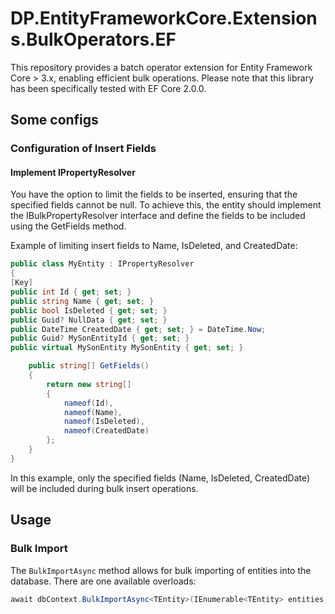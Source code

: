 # DP.EntityFrameworkCore.Extensions.BulkOperators.EF
This repository provides a batch operator extension for Entity Framework Core > 3.x, enabling efficient bulk operations. Please note that this library has been specifically tested with EF Core 2.0.0.

## Some configs
### Configuration of Insert Fields
#### Implement IPropertyResolver
You have the option to limit the fields to be inserted, ensuring that the specified fields cannot be null. To achieve this, the entity should implement the IBulkPropertyResolver interface and define the fields to be included using the GetFields method.

Example of limiting insert fields to Name, IsDeleted, and CreatedDate:

```csharp
public class MyEntity : IPropertyResolver
{
[Key]
public int Id { get; set; }
public string Name { get; set; }
public bool IsDeleted { get; set; }
public Guid? NullData { get; set; }
public DateTime CreatedDate { get; set; } = DateTime.Now;
public Guid? MySonEntityId { get; set; }
public virtual MySonEntity MySonEntity { get; set; }

    public string[] GetFields()
    {
        return new string[]
        {
            nameof(Id),
            nameof(Name),
            nameof(IsDeleted),
            nameof(CreatedDate)
        };
    }
}
```
In this example, only the specified fields (Name, IsDeleted, CreatedDate) will be included during bulk insert operations.
## Usage

### Bulk Import

The `BulkImportAsync` method allows for bulk importing of entities into the database. There are one available overloads:

  ```csharp
  await dbContext.BulkImportAsync<TEntity>(IEnumerable<TEntity> entities, int batchSize = 10000);
  ```
